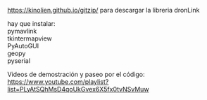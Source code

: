 https://kinolien.github.io/gitzip/
para descargar la libreria dronLink

hay que instalar:    
pymavlink     
tkintermapview     
PyAutoGUI     
geopy     
pyserial    

Videos de demostración y paseo por el código:     
https://www.youtube.com/playlist?list=PLyAtSQhMsD4qoUkGvex6X5fx0tvNSvMuw    

